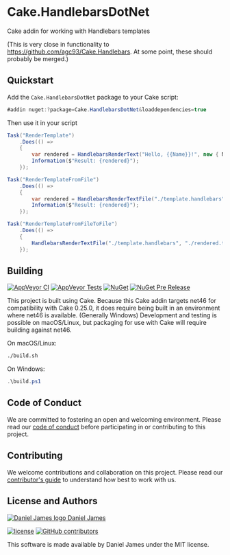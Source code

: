 # Cake.HandlebarsDotNet

Cake addin for working with Handlebars templates

(This is very close in functionality to https://github.com/agc93/Cake.Handlebars. At some point, these should probably be merged.)

## Quickstart

Add the `Cake.HandlebarsDotNet` package to your Cake script:

```csharp
#addin nuget:?package=Cake.HandlebarsDotNet&loaddependencies=true
```

Then use it in your script

```csharp
Task("RenderTemplate")
    .Does(() =>
    {
        var rendered = HandlebarsRenderText("Hello, {{Name}}!", new { Name = "World" });
        Information($"Result: {rendered}");
    });

Task("RenderTemplateFromFile")
    .Does(() =>
    {
        var rendered = HandlebarsRenderTextFile("./template.handlebars", new { Name = "World" });
        Information($"Result: {rendered}");
    });

Task("RenderTemplateFromFileToFile")
    .Does(() =>
    {
        HandlebarsRenderTextFile("./template.handlebars", "./rendered.txt", new { Name = "World" });
    });
```


## Building

[![AppVeyor CI](https://img.shields.io/appveyor/ci/thzinc/cake-handlebars.svg)](https://ci.appveyor.com/project/thzinc/cake-handlebars)
[![AppVeyor Tests](https://img.shields.io/appveyor/tests/thzinc/cake-handlebars.svg)](https://ci.appveyor.com/project/thzinc/cake-handlebars/build/tests)
[![NuGet](https://img.shields.io/nuget/v/Cake.HandlebarsDotNet.svg)](https://www.nuget.org/packages/Cake.HandlebarsDotNet/)
[![NuGet Pre Release](https://img.shields.io/nuget/vpre/Cake.HandlebarsDotNet.svg)](https://www.nuget.org/packages/Cake.HandlebarsDotNet/)

This project is built using Cake. Because this Cake addin targets net46 for compatibility with Cake 0.25.0, it does require being built in an environment where net46 is available. (Generally Windows) Development and testing is possible on macOS/Linux, but packaging for use with Cake will require building against net46.

On macOS/Linux:

```bash
./build.sh
```

On Windows:

```powershell
.\build.ps1
```

## Code of Conduct

We are committed to fostering an open and welcoming environment. Please read our [code of conduct](CODE_OF_CONDUCT.md) before participating in or contributing to this project.

## Contributing

We welcome contributions and collaboration on this project. Please read our [contributor's guide](CONTRIBUTING.md) to understand how best to work with us.

## License and Authors

[![Daniel James logo](https://secure.gravatar.com/avatar/eaeac922b9f3cc9fd18cb9629b9e79f6.png?size=16) Daniel James](https://github.com/thzinc)

[![license](https://img.shields.io/github/license/thzinc/Cake.HandlebarsDotNet.svg)](https://github.com/thzinc/Cake.HandlebarsDotNet/blob/master/LICENSE)
[![GitHub contributors](https://img.shields.io/github/contributors/thzinc/Cake.HandlebarsDotNet.svg)](https://github.com/thzinc/Cake.HandlebarsDotNet/graphs/contributors)

This software is made available by Daniel James under the MIT license.